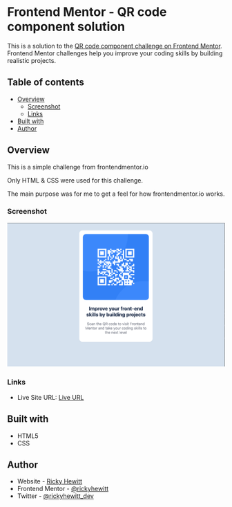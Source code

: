 # Frontend Mentor - QR code component solution

This is a solution to the [QR code component challenge on Frontend Mentor](https://www.frontendmentor.io/challenges/qr-code-component-iux_sIO_H). Frontend Mentor challenges help you improve your coding skills by building realistic projects.

## Table of contents

- [Overview](#overview)
  - [Screenshot](#screenshot)
  - [Links](#links)
- [Built with](#built-with)
- [Author](#author)

## Overview

This is a simple challenge from frontendmentor.io

Only HTML & CSS were used for this challenge.

The main purpose was for me to get a feel for how frontendmentor.io works.

### Screenshot

![](./screenshot.png)

### Links

- Live Site URL: [Live URL](https://rickyhewitt.github.io/frontendmentor-qrcodechallenge/)

## Built with

- HTML5
- CSS

## Author

- Website - [Ricky Hewitt](https://rickyhewitt.me)
- Frontend Mentor - [@rickyhewitt](https://www.frontendmentor.io/profile/rickyhewitt)
- Twitter - [@rickyhewitt_dev](https://www.twitter.com/rickyhewitt_dev)
